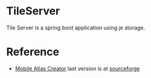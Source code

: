 # TileServer
Tile Server is a spring boot application using je storage.

# Reference
* [Mobile Atlas Creator](https://mobac.sourceforge.io/) last version is at [sourceforge](https://sourceforge.net/projects/mobac/files/)

